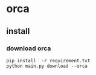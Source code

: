 # orca

## install

### download orca
```
pip install  -r requirement.txt
python main.py download --orca
```

